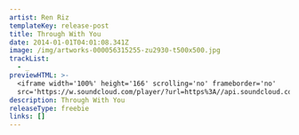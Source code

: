 ```yaml
---
artist: Ren Riz
templateKey: release-post
title: Through With You
date: 2014-01-01T04:01:08.341Z
image: /img/artworks-000056315255-zu2930-t500x500.jpg
trackList:
  - _
previewHTML: >-
  <iframe width='100%' height='166' scrolling='no' frameborder='no'
  src='https://w.soundcloud.com/player/?url=https%3A//api.soundcloud.com/tracks/107452559&amp;color=%23168dec&amp;auto_play=false&amp;hide_related=true&amp;show_comments=false&amp;show_user=false&amp;show_reposts=false&amp;show_teaser=false'></iframe>
description: Through With You
releaseType: freebie
links: []
---
```


